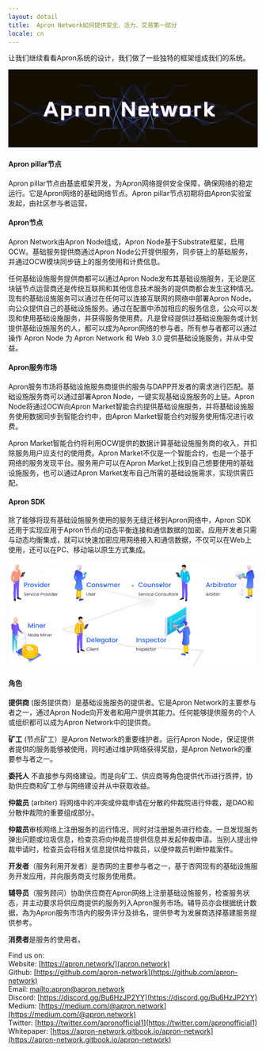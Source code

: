 ```yaml
---
layout: detail
title:  Apron Network如何提供安全、活力、交易第一部分
locale: cn
---
```


让我们继续看看Apron系统的设计，我们做了一些独特的框架组成我们的系统。

![safety](/assets/images/posts/20201219HowApronNetworkprovidesaccountablesafety3.png)

#### Apron pillar节点
Apron pillar节点由基底框架开发，为Apron网络提供安全保障，确保网络的稳定运行。它是Apron网络的基础网络节点。Apron pillar节点初期将由Apron实验室发起，由社区参与者运营。 

#### Apron节点
Apron Network由Apron Node组成，Apron Node基于Substrate框架，启用OCW。基础服务提供商通过Apron Node公开提供服务，同步链上的基础服务，并通过OCW模块同步链上的服务使用和计费信息。

任何基础设施服务提供商都可以通过Apron Node发布其基础设施服务，无论是区块链节点运营商还是传统互联网和其他信息技术服务的提供商都会发生这种情况。现有的基础设施服务可以通过在任何可以连接互联网的网络中部署Apron Node，向公众提供自己的基础设施服务。通过在配置中添加相应的服务信息，公众可以发现和使用基础设施服务，并获得服务使用费。凡是曾经提供过基础设施服务或计划提供基础设施服务的人，都可以成为Apron网络的参与者。所有参与者都可以通过操作 Apron Node 为 Apron Network 和 Web 3.0 提供基础设施服务，并从中受益。  

#### Apron服务市场
Apron服务市场将基础设施服务商提供的服务与DAPP开发者的需求进行匹配。基础设施服务商可以通过部署Apron Node，一键实现基础设施服务的上链。Apron Node将通过OCW向Apron Market智能合约提供基础设施服务，并将基础设施服务使用数据同步到智能合约中，由Apron Market智能合约对服务使用情况进行收费。 

Apron Market智能合约将利用OCW提供的数据计算基础设施服务商的收入，并扣除服务用户应支付的使用费。Apron Market不仅是一个智能合约，也是一个基于网络的服务发现平台。服务用户可以在Apron Market上找到自己想要使用的基础设施服务，也可以通过Apron Market发布自己所需的基础设施需求，实现供需匹配。 

#### Apron SDK
除了能够将现有基础设施服务使用的服务无缝迁移到Apron网络中，Apron SDK还用于实现应用于Apron节点的动态平衡连接和通信数据的加密。应用开发者只需与动态均衡集成，就可以快速加密应用网络接入和通信数据，不仅可以在Web上使用，还可以在PC、移动端以原生方式集成。

![safety](/assets/images/posts/20201219HowApronNetworkprovidesaccountablesafety4.png)

#### 角色
**提供商** (服务提供商）是基础设施服务的提供者。它是Apron Network的主要参与者之一，通过Apron Node向开发者和用户提供其能力。任何能够提供服务的个人或组织都可以成为Apron Network中的提供商。 

**矿工** (节点矿工）是Apron Network的重要维护者。运行Apron Node，保证提供者提供的服务能够被使用，同时通过维护网络获得奖励，是Apron Network的重要参与者之一。 

**委托人** 不直接参与网络建设。而是向矿工、供应商等角色提供代币进行质押，协助供应商和矿工参与网络建设并从中获取收益。   

**仲裁员** (arbiter) 将网络中的冲突或仲裁申请在分散的仲裁院进行仲裁，是DAO和分散仲裁院的重要组成部分。  

**仲裁员**审核网络上注册服务的运行情况，同时对注册服务进行检查。一旦发现服务弹出问题或垃圾信息，检查员将向仲裁员提供信息并发起仲裁申请。当别人提出仲裁申请时，检查员会将相关信息提供给仲裁员，以便仲裁员判断仲裁案件。 

**开发者**（服务利用开发者）是杏网的主要参与者之一，基于杏网现有的基础设施服务开发应用，并向服务商支付服务使用费。

**辅导员**（服务顾问）协助供应商在Apron网络上注册基础设施服务，检查服务状态，并主动要求将供应商提供的服务列入Apron服务市场。辅导员亦会根据统计数据，為为Apron服务市场内的服务评分及排名，提供參考为发展商选择基建服务提供参考。 

**消费者**是服务的使用者。 

Find us on:<br>
Website: [https://apron.network/](apron.network)<br>
Github: [https://github.com/apron-network](https://github.com/apron-network)<br>
Email: [mailto:apron@apron.network](apron@apron.network)<br>
Discord: [https://discord.gg/Bu6HzJP2YY](https://discord.gg/Bu6HzJP2YY)<br>
Medium: [https://medium.com/@apron.network](https://medium.com/@apron.network)<br>
Twitter: [https://twitter.com/apronofficial1](https://twitter.com/apronofficial1)<br>
Whitepaper: [https://apron-network.gitbook.io/apron-network](https://apron-network.gitbook.io/apron-network)<br>

